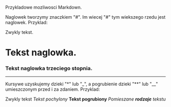 Przykladowe mozliwosci Markdown.

Naglowek tworzymy znaczkiem "#". Im wiecej "#" tym wiekszego rzedu jest naglowek. Przyklad:

Zwykly tekst.
# Tekst naglowka.
### Tekst naglowka trzeciego stopnia.

----------------------------------------

Kursywe uzyskujemy dzieki "*" lub "_", a pogrubienie dzieki "**" lub "__" umieszczonym przed i za zdaniem. Przyklad:

Zwykly tekst
*Tekst pochylony*
**Tekst pogrubiony**
*Pomieszane **rodzaje** tekstu*
